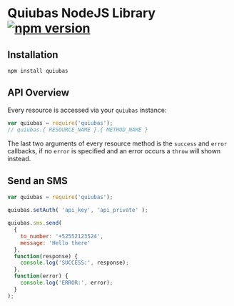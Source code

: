 
# Quiubas NodeJS Library [![npm version](https://badge.fury.io/js/quiubas.svg)](http://badge.fury.io/js/quiubas)


## Installation

`npm install quiubas`

## API Overview

Every resource is accessed via your `quiubas` instance:

```js
var quiubas = require('quiubas');
// quiubas.{ RESOURCE_NAME }.{ METHOD_NAME }
```

The last two arguments of every resource method is the `success` and `error` callbacks, if no `error` is specified and an error occurs a `throw` will shown instead.

## Send an SMS
```js
var quiubas = require('quiubas');

quiubas.setAuth( 'api_key', 'api_private' );

quiubas.sms.send(
  {
  	to_number: '+52552123524',
  	message: 'Hello there'
  },
  function(response) {
    console.log('SUCCESS:', response);
  },
  function(error) {
	console.log('ERROR:', error);
  }
);
```

